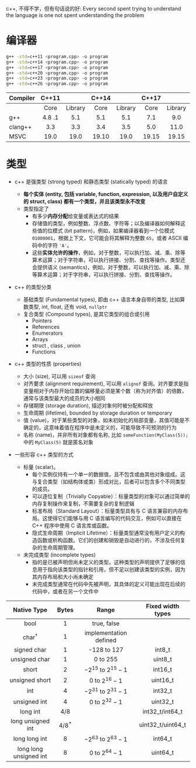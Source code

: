c++, 不得不学，但有句话说的好: Every second spent trying to understand the language is one not spent understanding the problem

# 编译器

```bash
g++ -std=c++11 <program.cpp> -o program
g++ -std=c++14 <program.cpp> -o program 
g++ -std=c++17 <program.cpp> -o program 
g++ -std=c++20 <program.cpp> -o program 
g++ -std=c++23 <program.cpp> -o program 
g++ -std=c++26 <program.cpp> -o program
```

| Compiler | C++11 |  | C++14 |  | C++17 |  | C++20 |  |
| :--- | :---: | :---: | :---: | :---: | :---: | :---: | :---: | :---: |
|  | Core | Library | Core | Library | Core | Library | Core | Library |
| g++ | 4.8 .1 | 5.1 | 5.1 | 5.1 | 7.1 | 9.0 | 11+ | 11+ |
| clang++ | 3.3 | 3.3 | 3.4 | 3.5 | 5.0 | 11.0 | 16+ | 16+ |
| MSVC | 19.0 | 19.0 | 19.10 | 19.0 | 19.15 | 19.15 | 19.29+ | 19.29 |


# 类型

* c++ 是强类型 (strong typed) 和静态类型 (statically typed) 的语言
	* **每个实体 (entity, 包括 variable, function, expression, 以及用户自定义的 struct, class) 都有一个类型，并且该类型永不改变**
	* 类型指定了
		* 有多少**内存分配**给变量或表达式的结果
		* 存储值的类型，例如整数、浮点数、字符等；以及编译器如何解释这些值的位模式 (bit pattern)，例如，如果编译器看到一个位模式 `01000001`，根据上下文，它可能会将其解释为整数 `65`，或者 ASCII 编码中的字符 `'A'`。
		* 这些**实体允许的操作**，例如，对于整数，可以执行加、减、乘、除等算术运算；对于字符串，可以执行拼接、分割、查找等操作。类型还会提供语义 (semantics)，例如，对于整数，可以执行加、减、乘、除等算术运算；对于字符串，可以执行拼接、分割、查找等操作。

* c++ 的类型分类
	* 基础类型 (Fundamental types), 即由 c++ 语言本身自带的类型, 比如算数类型, int, float, 还有 void, `nullptr`
	* 复合类型 (Compound types), 是其它类型的组合或引用
		* Pointers 
		* References
		* Enumerators
		* Arrays
		* struct , class , union
		* Functions

* c++ 类型的性质 (properties)
	* 大小 (size), 可以用 `sizeof` 查询
	* 对齐要求 (alignment requirement), 可以用 `alignof` 查询。对齐要求是指变量相对于内存开始位置的偏移量必须是某个数（称为对齐值）的倍数，通常与该类型最大的成员的大小相同
	* 存储期限 (storage duration), 描述对象何时被分配和释放
	* 生命周期 (lifetime), bounded by storage duration or temporary
	* 值 (value)，对于某些类型的对象，如未初始化的局部变量，其值可能是不确定的，这意味着值在程序中是未定义的，可能导致不可预测的行为
	* 名称 (name)，并非所有对象都有名称, 比如 `someFunction(MyClass(5));` 中的 `MyClass(5)` 就是匿名对象


* 一些形容 c++ 类型的方式
	* 标量 (scalar)。
		* 每个实例仅持有一个单一的数据值，且不包含或由其他对象组成。这与复合类型（如结构体或类）形成对比，后者可以包含多个不同类型的成员。
		* 可以逐位复制（Trivially Copyable）：标量类型的对象可以通过简单的内存复制操作来复制，不需要复杂的复制逻辑
		* 标准布局（Standard Layout）：标量类型具有与 C 语言兼容的内存布局。这使得它们能够与用 C 语言编写的代码交互，例如可以直接在 C++ 程序中使用 C 语言库或函数。
		* 隐式生命周期（Implicit Lifetime）：标量类型通常没有用户定义的构造函数或析构函数。它们的创建和销毁是自动进行的，不涉及任何复杂的生命周期管理。
	* 未完成类型 (incomplete types)
		* 指的是已被声明但尚未定义的类型。这种类型的声明提供了足够的信息用于指向该类型的指针和引用，但不足以创建该类型的实例，因为其内存布局和大小尚未确定
		* 未完成类型通常在代码中先被声明，其具体的定义可能出现在后续的代码中，或者在另一个文件中



| Native Type | Bytes | Range | Fixed width types <br> <cstdint> |
| :---: | :---: | :---: | :---: |
| bool | 1 | true, false |  |
| $\operatorname{char}^{\dagger}$ | 1 | implementation defined |  |
| signed char | 1 | -128 to 127 | int8_t |
| unsigned char | 1 | 0 to 255 | uint8_t |
| short | 2 | $-2^{15}$ to $2^{15}-1$ | int16_t |
| unsigned short | 2 | 0 to $2^{16}-1$ | uint16_t |
| int | 4 | $-2^{31}$ to $2^{31}-1$ | int32_t |
| unsigned int | 4 | 0 to $2^{32}-1$ | uint32_t |
| long int | $4 / 8$ |  | int32_t/int64_t |
| long unsigned int | $4 / 8^*$ |  | uint32_t/uint64_t |
| long long int | 8 | $-2^{63}$ to $2^{63}-1$ | int64_t |
| long long unsigned int | 8 | 0 to $2^{64}-1$ | uint64_t |

<!--stackedit_data:
eyJoaXN0b3J5IjpbMjA2MTA2MDE4MCw5NDA3NzY4ODAsLTQ0Mz
I3OTkwNywtMTE4MzQ3NzUyOCwtMTE4ODQ4MjIxMiwxOTU5OTMy
MjQ3LC0yMzA1OTQ4OSwxMzY5NzU1NiwtODY2MjMzNjEzLDQ1Nj
kxOTE4NywxNDc0MDI2MDI3XX0=
-->